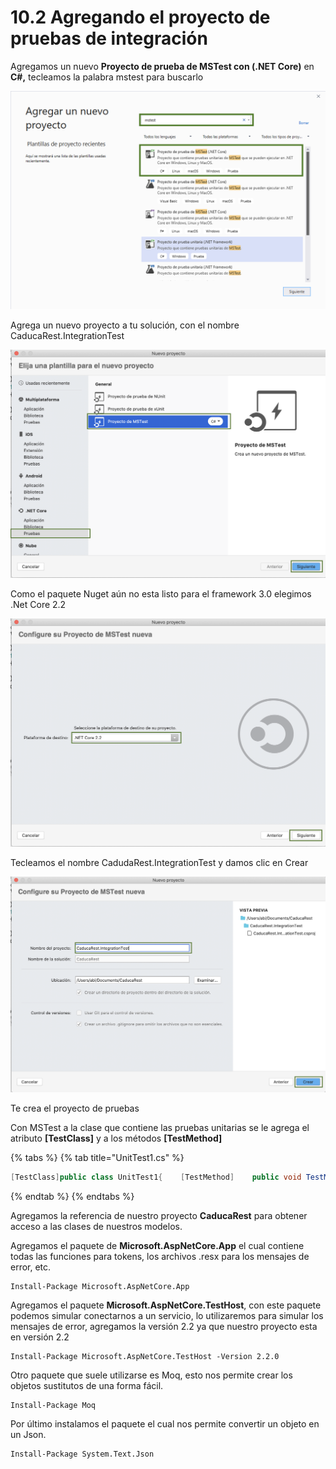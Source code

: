 # 10.2 Agregando el proyecto de pruebas de integración

Agregamos un nuevo **Proyecto de prueba de MSTest con \(.NET Core\)** en **C\#,** tecleamos la palabra mstest para buscarlo

![](../.gitbook/assets/image%20%28182%29.png)

Agrega un nuevo proyecto a tu solución, con el nombre CaducaRest.IntegrationTest

![](../.gitbook/assets/image%20%2869%29.png)

Como el paquete Nuget aún no esta listo para el framework 3.0 elegimos .Net Core 2.2

![](../.gitbook/assets/image%20%28206%29.png)

Tecleamos el nombre CadudaRest.IntegrationTest y damos clic en Crear

![](../.gitbook/assets/image%20%28117%29.png)

Te crea el proyecto de pruebas 

Con MSTest a la clase que contiene las pruebas unitarias se le agrega el atributo **\[TestClass\]** y a los métodos **\[TestMethod\]**

{% tabs %}
{% tab title="UnitTest1.cs" %}
```csharp
[TestClass]public class UnitTest1{    [TestMethod]    public void TestMethod1()    {    }}
```
{% endtab %}
{% endtabs %}

Agregamos la referencia de nuestro proyecto **CaducaRest** para obtener acceso a las clases de nuestros modelos.

Agregamos el paquete de **Microsoft.AspNetCore.App** el cual contiene todas las funciones para tokens, los archivos .resx para los mensajes de error, etc.

```text
Install-Package Microsoft.AspNetCore.App 
```

Agregamos el paquete **Microsoft.AspNetCore.TestHost**, con este paquete podemos simular conectarnos a un servicio, lo utilizaremos para simular los mensajes de error, agregamos la versión 2.2 ya que nuestro proyecto esta en versión 2.2

```text
Install-Package Microsoft.AspNetCore.TestHost -Version 2.2.0
```

Otro paquete que suele utilizarse es Moq, esto nos permite crear los objetos sustitutos de una forma fácil.

```text
Install-Package Moq
```

Por último instalamos el paquete el cual nos permite convertir un objeto en un Json.

```text
Install-Package System.Text.Json 
```

